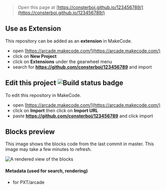  


> Open this page at [https://consterboi.github.io/123456789/](https://consterboi.github.io/123456789/)

## Use as Extension

This repository can be added as an **extension** in MakeCode.

* open [https://arcade.makecode.com/](https://arcade.makecode.com/)
* click on **New Project**
* click on **Extensions** under the gearwheel menu
* search for **https://github.com/consterboi/123456789** and import

## Edit this project ![Build status badge](https://github.com/consterboi/123456789/workflows/MakeCode/badge.svg)

To edit this repository in MakeCode.

* open [https://arcade.makecode.com/](https://arcade.makecode.com/)
* click on **Import** then click on **Import URL**
* paste **https://github.com/consterboi/123456789** and click import

## Blocks preview

This image shows the blocks code from the last commit in master.
This image may take a few minutes to refresh.

![A rendered view of the blocks](https://github.com/consterboi/123456789/raw/master/.github/makecode/blocks.png)

#### Metadata (used for search, rendering)

* for PXT/arcade
<script src="https://makecode.com/gh-pages-embed.js"></script><script>makeCodeRender("{{ site.makecode.home_url }}", "{{ site.github.owner_name }}/{{ site.github.repository_name }}");</script>
